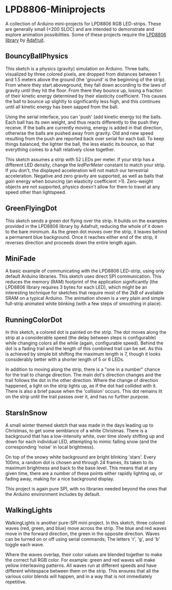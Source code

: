LPD8806-Miniprojects
====================

A collection of Arduino mini-projects for LPD8806 RGB LED-strips. These are generally small (&lt;200 SLOC) and are intended to demonstrate and explore animation possibilities. Some of these projects require the [LPD8806 library](https://github.com/adafruit/LPD8806) by [Adafruit](http://adafruit.com).

BouncyBallPhysics
-------------------

This sketch is a physics (gravity) simulation on Arduino. Three balls, visualized by three colored pixels, are dropped from distances between 1 and 1.5 meters above the ground (the 'ground' is the beginning of the strip). From where they start aboveground, they fall down according to the laws of gravity until they hit the floor. From there they bounce up, losing a fraction of their kinetic energy determined by their elasticity coefficient. This causes the ball to bounce up slighlty to significantly less high, and this continues until all kinetic energy has been sapped from the ball.

Using the serial interface, you can 'push' (add kinetic energy to) the balls. Each ball has its own weight, and thus reacts differently to the push they receive. If the balls are currently moving, energy is added in that direction, otherwise the balls are pushed away from gravity. Old and new speed resulting from the push are reported back over serial for each ball. To keep things balanced, the lighter the ball, the less elastic its bounce, so that everything comes to a halt relatively close together.

This sketch assumes a strip with 52 LEDs per meter. If your strip has a different LED density, change the _ledPerMeter_ constant to match your strip. If you don't, the displayed acceleration will not match our terrestrial acceleration. Negative and zero gravity are supported, as well as balls that _gain_ energy when bouncing (an elasticity coefficient >1). Zero-weight objects are not supported, physics doesn't allow for them to travel at any speed other than lightspeed.


GreenFlyingDot
--------------

This sketch sends a green dot flying over the strip. It builds on the examples provided in the LPD8806 library by Adafruit, reducing the whole of it down to the bare minimum. As the green dot moves over the strip, it leaves behind a permanent blue background. Once it reaches either end of the strip, it reverses direction and proceeds down the entire length again.


MiniFade
--------

A basic example of communicating with the LPD8806 LED-strip, using only default Arduino libraries. This sketch uses direct SPI communication. This reduces the memory (RAM) footprint of the application significantly (the LPD8806 library requires 3 bytes for each LED), which might be an interesting technique for sketches that require most of the 2kB of available SRAM on a typical Arduino. The animation shown is a very plain and simple full-strip animated white blinking (with a few steps of smoothing in place).


RunningColorDot
---------------

In this sketch, a colored dot is painted on the strip. The dot moves along the strip at a considerable speed (the delay between steps is configurable) while changing colors all the while (again, configurable speed). Behind the dot is a fading trail and the length of this combined trail can be set. As this is achieved by simple bit shifting the maximum length is 7, though it looks considerably better with a shorter length of 5 or 6 LEDs.

In addition to moving along the strip, there is a "one in a number" chance for the trail to change direction. The main dot's direction changes and the trail follows the dot in the other direction. Where the change of direction happened, a light on the strip lights up, as if the dot had collided with it. There is also a brief pause when the 'collision' occurs. This dot remains lit on the strip until the trail passes over it, and has no further purpose.


StarsInSnow
-----------

A small winter themed sketch that was made in the days leading up to Christmas, to get some semblance of a white Christmas. There is a background that has a low-intensity white, over time slowly shifting up and down for each individual LED, attempting to mimic falling snow (and the corresponding 'noise' in local brightness).

On top of the snowy white background are bright blinking 'stars'. Every 100ms, a random dot is chosen and through 24 frames, its taken to its maximum brightness and back to the base level. This means that at any given time, there are a number of these points either rapidly lighting up, or fading away, making for a nice background display.

This project is again pure SPI, with no libraries needed beyond the ones that the Arduino environment includes by default.


WalkingLights
-------------

WalkingLights is another pure-SPI mini project. In this sketch, three colored waves (red, green, and blue) move across the strip. The blue and red waves move in the forward direction, the green in the opposite direction. Waves can be turned on or off using serial commands; The letters 'r', 'g', and 'b' toggle each wave.

Where the waves overlap, their color values are blended together to make the correct full RGB color. For example: green and red waves will make yellow interleaving patterns. All waves run at different speeds and have different whitespace between them on the strip. This ensures that all the various color blends will happen, and in a way that is not immediately repetitive.
